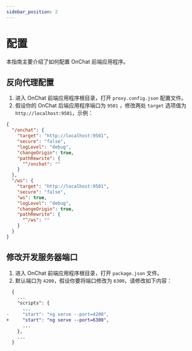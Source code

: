 ```yaml
---
sidebar_position: 2
---
```


# 配置

本指南主要介绍了如何配置 OnChat 前端应用程序。

## 反向代理配置

1. 进入 OnChat 前端应用程序根目录，打开 `proxy.config.json` 配置文件。
1. 假设你的 OnChat 后端应用程序端口为 `9501` ，修改两处 `target` 选项值为 `http://localhost:9501`，示例：

  ```json title="proxy.config.json"
  {
    "/onchat": {
      "target": "http://localhost:9501",
      "secure": "false",
      "logLevel": "debug",
      "changeOrigin": true,
      "pathRewrite": {
        "^/onchat": ""
      }
    },
    "/ws": {
      "target": "http://localhost:9501",
      "secure": "false",
      "ws": true,
      "logLevel": "debug",
      "changeOrigin": true,
      "pathRewrite": {
        "^/ws": ""
      }
    }
  }
  ```

## 修改开发服务器端口

1. 进入 OnChat 前端应用程序根目录，打开 `package.json` 文件。
1. 默认端口为 `4200`，假设你要将端口修改为 `6300`，请修改如下内容：

```diff title="package.json"
  {
    ...
    "scripts": {
      ...
-     "start": "ng serve --port=4200",
+     "start": "ng serve --port=6300",
      ...
    },
    ...
  }
```
